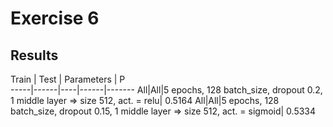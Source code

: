 # Exercise 6

## Results

Train | Test | Parameters | P	
-----|------|----|------|-------
All|All|5 epochs, 128 batch_size, dropout 0.2, 1 middle layer => size 512, act. = relu| 0.5164
All|All|5 epochs, 128 batch_size, dropout 0.15, 1 middle layer => size 512, act. = sigmoid| 0.5334